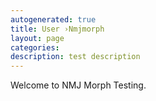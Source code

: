 ```yaml
---
autogenerated: true
title: User ›Nmjmorph
layout: page
categories: 
description: test description
---
```


Welcome to NMJ Morph Testing.
